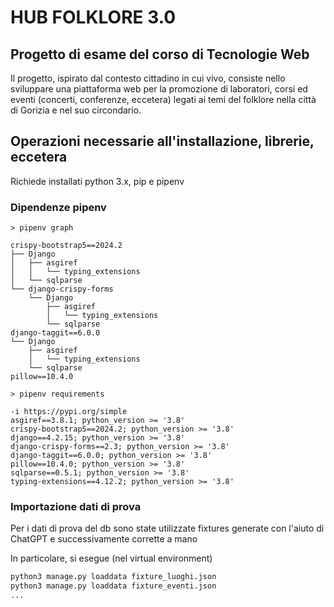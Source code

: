 # HUB FOLKLORE 3.0

## Progetto di esame del corso di Tecnologie Web

Il progetto, ispirato dal contesto cittadino in cui vivo, consiste nello sviluppare una piattaforma web per la promozione di laboratori, corsi ed eventi (concerti, conferenze, eccetera) legati ai temi del folklore nella città di Gorizia e nel suo circondario.

## Operazioni necessarie all'installazione, librerie, eccetera

Richiede installati python 3.x, pip e pipenv

### Dipendenze pipenv

```shell
> pipenv graph

crispy-bootstrap5==2024.2
├── Django 
│   ├── asgiref 
│   │   └── typing_extensions 
│   └── sqlparse 
└── django-crispy-forms 
    └── Django 
        ├── asgiref 
        │   └── typing_extensions 
        └── sqlparse 
django-taggit==6.0.0
└── Django 
    ├── asgiref 
    │   └── typing_extensions 
    └── sqlparse 
pillow==10.4.0

> pipenv requirements

-i https://pypi.org/simple
asgiref==3.8.1; python_version >= '3.8'
crispy-bootstrap5==2024.2; python_version >= '3.8'
django==4.2.15; python_version >= '3.8'
django-crispy-forms==2.3; python_version >= '3.8'
django-taggit==6.0.0; python_version >= '3.8'
pillow==10.4.0; python_version >= '3.8'
sqlparse==0.5.1; python_version >= '3.8'
typing-extensions==4.12.2; python_version >= '3.8'
```

### Importazione dati di prova

Per i dati di prova del db sono state utilizzate fixtures generate con l'aiuto di ChatGPT e successivamente corrette a mano

In particolare, si esegue (nel virtual environment)
```bash
python3 manage.py loaddata fixture_luoghi.json
python3 manage.py loaddata fixture_eventi.json
...
```